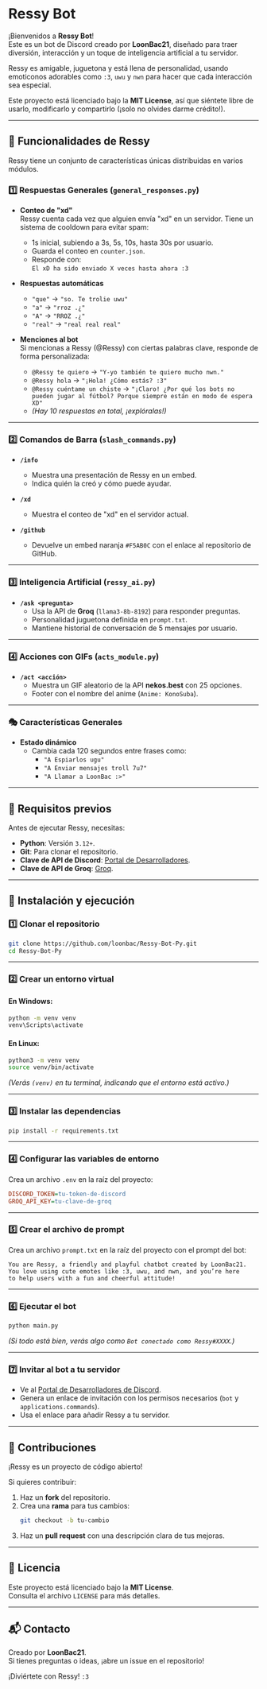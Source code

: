 # Ressy Bot

¡Bienvenidos a **Ressy Bot**!  
Este es un bot de Discord creado por **LoonBac21**, diseñado para traer diversión, interacción y un toque de inteligencia artificial a tu servidor.  

Ressy es amigable, juguetona y está llena de personalidad, usando emoticonos adorables como `:3`, `uwu` y `nwn` para hacer que cada interacción sea especial.  

Este proyecto está licenciado bajo la **MIT License**, así que siéntete libre de usarlo, modificarlo y compartirlo (¡solo no olvides darme crédito!).  

---

## 🌟 Funcionalidades de Ressy  

Ressy tiene un conjunto de características únicas distribuidas en varios módulos.  

### 1️⃣ Respuestas Generales (`general_responses.py`)  

- **Conteo de "xd"**  
  Ressy cuenta cada vez que alguien envía "xd" en un servidor. Tiene un sistema de cooldown para evitar spam:  
  - 1s inicial, subiendo a 3s, 5s, 10s, hasta 30s por usuario.  
  - Guarda el conteo en `counter.json`.  
  - Responde con:  
    ```El xD ha sido enviado X veces hasta ahora :3```

- **Respuestas automáticas**  
  - `"que"` → `"so. Te trolie uwu"`  
  - `"a"` → `"rroz .¿"`  
  - `"A"` → `"RROZ .¿"`  
  - `"real"` → `"real real real"`

- **Menciones al bot**  
  Si mencionas a Ressy (@Ressy) con ciertas palabras clave, responde de forma personalizada:  
  - `@Ressy te quiero` → `"Y-yo también te quiero mucho nwn."`  
  - `@Ressy hola` → `"¡Hola! ¿Cómo estás? :3"`  
  - `@Ressy cuéntame un chiste` → `"¡Claro! ¿Por qué los bots no pueden jugar al fútbol? Porque siempre están en modo de espera XD"`  
  - *(Hay 10 respuestas en total, ¡explóralas!)*  

---

### 2️⃣ Comandos de Barra (`slash_commands.py`)  

- **`/info`**  
  - Muestra una presentación de Ressy en un embed.  
  - Indica quién la creó y cómo puede ayudar.  

- **`/xd`**  
  - Muestra el conteo de "xd" en el servidor actual.  

- **`/github`**  
  - Devuelve un embed naranja `#F5AB0C` con el enlace al repositorio de GitHub.  

---

### 3️⃣ Inteligencia Artificial (`ressy_ai.py`)  

- **`/ask <pregunta>`**  
  - Usa la API de **Groq** (`llama3-8b-8192`) para responder preguntas.  
  - Personalidad juguetona definida en `prompt.txt`.  
  - Mantiene historial de conversación de 5 mensajes por usuario.  

---

### 4️⃣ Acciones con GIFs (`acts_module.py`)  

- **`/act <acción>`**  
  - Muestra un GIF aleatorio de la API **nekos.best** con 25 opciones.  
  - Footer con el nombre del anime (`Anime: KonoSuba`).  

---

### 🎭 Características Generales  

- **Estado dinámico**  
  - Cambia cada 120 segundos entre frases como:  
    - `"A Espiarlos ugu"`  
    - `"A Enviar mensajes troll 7u7"`  
    - `"A Llamar a LoonBac :>"`  

---

## 📌 Requisitos previos  

Antes de ejecutar Ressy, necesitas:  

- **Python**: Versión `3.12+`.  
- **Git**: Para clonar el repositorio.  
- **Clave de API de Discord**: [Portal de Desarrolladores](https://discord.com/developers/applications).  
- **Clave de API de Groq**: [Groq](https://groq.com).  

---

## 🚀 Instalación y ejecución  

### 1️⃣ Clonar el repositorio  

```bash
git clone https://github.com/loonbac/Ressy-Bot-Py.git
cd Ressy-Bot-Py
```

---

### 2️⃣ Crear un entorno virtual  

#### En Windows:  

```bash
python -m venv venv
venv\Scripts\activate
```

#### En Linux:  

```bash
python3 -m venv venv
source venv/bin/activate
```

*(Verás `(venv)` en tu terminal, indicando que el entorno está activo.)*  

---

### 3️⃣ Instalar las dependencias  

```bash
pip install -r requirements.txt
```

---

### 4️⃣ Configurar las variables de entorno  

Crea un archivo `.env` en la raíz del proyecto:  

```ini
DISCORD_TOKEN=tu-token-de-discord
GROQ_API_KEY=tu-clave-de-groq
```

---

### 5️⃣ Crear el archivo de prompt  

Crea un archivo `prompt.txt` en la raíz del proyecto con el prompt del bot:  

```
You are Ressy, a friendly and playful chatbot created by LoonBac21.
You love using cute emotes like :3, uwu, and nwn, and you’re here
to help users with a fun and cheerful attitude!
```

---

### 6️⃣ Ejecutar el bot  

```bash
python main.py
```

*(Si todo está bien, verás algo como `Bot conectado como Ressy#XXXX`.)*  

---

### 7️⃣ Invitar al bot a tu servidor  

- Ve al [Portal de Desarrolladores de Discord](https://discord.com/developers/applications).  
- Genera un enlace de invitación con los permisos necesarios (`bot` y `applications.commands`).  
- Usa el enlace para añadir Ressy a tu servidor.  

---

## 🤝 Contribuciones  

¡Ressy es un proyecto de código abierto!  

Si quieres contribuir:  
1. Haz un **fork** del repositorio.  
2. Crea una **rama** para tus cambios:  
   ```bash
   git checkout -b tu-cambio
   ```
3. Haz un **pull request** con una descripción clara de tus mejoras.  

---

## 📜 Licencia  

Este proyecto está licenciado bajo la **MIT License**.  
Consulta el archivo `LICENSE` para más detalles.  

---

## 📬 Contacto  

Creado por **LoonBac21**.  
Si tienes preguntas o ideas, ¡abre un issue en el repositorio!  

¡Diviértete con Ressy! `:3`  
